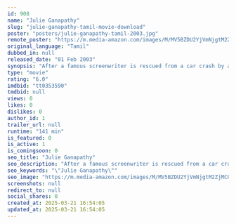 ```yaml
---
id: 908
name: "Julie Ganapathy"
slug: "julie-ganapathy-tamil-movie-download"
poster: "posters/julie-ganapathy-tamil-2003.jpg"
remote_poster: "https://m.media-amazon.com/images/M/MV5BZDU2YjVmNjgtM2ZjMC00ODNkLTg4N2EtYWQ2OWJmZTRkZTU5XkEyXkFqcGdeQXVyOTk3NTc2MzE@._V1_SX300.jpg"
original_language: "Tamil"
dubbed_in: null
released_date: "01 Feb 2003"
synopsis: "After a famous screenwriter is rescued from a car crash by a fan of his show \"Manga\", he comes to realize that the care that he is receiving is only the beginning of a nightmare of captivity and abuse."
type: "movie"
rating: "6.0"
imdbid: "tt0353590"
tmdbid: null
views: 0
likes: 0
dislikes: 0
author_id: 1
trailer_url: null
runtime: "141 min"
is_featured: 0
is_active: 1
is_comingsoon: 0
seo_title: "Julie Ganapathy"
seo_description: "After a famous screenwriter is rescued from a car crash by a fan of his show \"Manga\", he comes to realize that the care that he is receiving is only the beginning of a nightmare of captivity and abuse."
seo_keywords: "\"Julie Ganapathy\""
seo_image: "https://m.media-amazon.com/images/M/MV5BZDU2YjVmNjgtM2ZjMC00ODNkLTg4N2EtYWQ2OWJmZTRkZTU5XkEyXkFqcGdeQXVyOTk3NTc2MzE@._V1_SX300.jpg"
screenshots: null
redirect_to: null
social_shares: 0
created_at: 2025-03-21 16:54:05
updated_at: 2025-03-21 16:54:05
---
```


